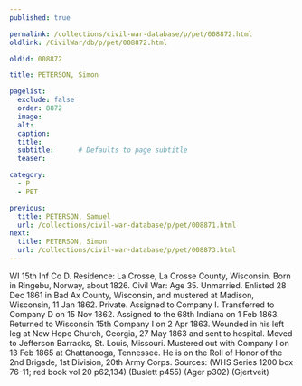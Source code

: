 ```yaml
---
published: true

permalink: /collections/civil-war-database/p/pet/008872.html
oldlink: /CivilWar/db/p/pet/008872.html

oldid: 008872

title: PETERSON, Simon

pagelist:
  exclude: false
  order: 8872
  image: 
  alt:
  caption:
  title:
  subtitle:      # Defaults to page subtitle
  teaser:

category: 
  - P 
  - PET

previous:
  title: PETERSON, Samuel
  url: /collections/civil-war-database/p/pet/008871.html  
next:
  title: PETERSON, Simon
  url: /collections/civil-war-database/p/pet/008873.html   
---
```

WI 15th Inf Co D. Residence: La Crosse, La Crosse County, Wisconsin. Born in Ringebu, Norway, about 1826. Civil War: Age 35. Unmarried. Enlisted 28 Dec 1861 in Bad Ax County, Wisconsin, and mustered at Madison, Wisconsin, 11 Jan 1862. Private. Assigned to Company I. Transferred to Company D on 15 Nov 1862. Assigned to the 68th Indiana on 1 Feb 1863. Returned to Wisconsin 15th Company I on 2 Apr 1863. Wounded in his left leg at New Hope Church, Georgia, 27 May 1863 and sent to hospital. Moved to Jefferson Barracks, St. Louis, Missouri. Mustered out with Company I on 13 Feb 1865 at Chattanooga, Tennessee. He is on the Roll of Honor of the 2nd Brigade, 1st Division, 20th Army Corps. Sources: (WHS Series 1200 box 76-11; red book vol 20 p62,134) (Buslett p455) (Ager p302) (Gjertveit)